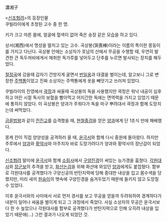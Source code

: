 瀟湘子

<[신조협려](%EC%8B%A0%EC%A1%B0%ED%98%91%EB%A0%A4.md)>의 등장인물  
쿠빌라이에게 초청된 고수 중 한 명.

키가 크고 마른 몸에, 얼굴에 혈색이 없어 죽은 송장 같은 모습을 하고 있다.

상서(湘西)에서 명성을 떨치고 있는 고수. 곡상봉(哭喪棒)이라는 이름의 특이한 몽둥이를 가지고 다닌다. 곡상봉 안에는 소상자가 호남의 산에서
무공을 수행할 때, 우연히 발견한 큰 독두꺼비에게서 채취한 독가루를 넣어두고 단추를 누르면 발사되는 장치를 해두었다.

[절정곡](%EC%A0%88%EC%A0%95%EA%B3%A1.md)에 갔을때 갑자기 건방지게 굴면서
[번일옹](%EB%B2%88%EC%9D%BC%EC%98%B9.md)과 대결을 벌이는데, 알고보니 그로 변장한
[주백통](%EC%A3%BC%EB%B0%B1%ED%86%B5.md)이었고 진짜 소상자는 주백통에게 옷을 빼앗기고 쓰러져 있었다.

쿠빌라이의 진영에서 [곽정](%EA%B3%BD%EC%A0%95.md)과 싸울때 곡상봉의 독을 사용했지만 곽정은 워낙 내공이 심후하고
어린 시절 독사의 보혈을 빨아먹고 어지간한 독에는 면역력을 가지고 있었기 때문에 통하지 않았다. 이 곡상봉은 양과가 주워다가 독을 마구
뿌려대서 곽정과 함께 도망치는데 써먹었다.

[금륜법왕](%EA%B8%88%EB%A5%9C%EB%B2%95%EC%99%95.md)과 같이
[전진교](%EC%A0%84%EC%A7%84%EA%B5%90.md)를 습격했을 때,
[현철중검](%ED%98%84%EC%B2%A0%EC%A4%91%EA%B2%80.md)을 얻은
[양과](%EC%96%91%EA%B3%BC.md)에게 단 1초식 만에 패배했다.

몽케 칸이 직접 양양성을 공격하러 올 때, [윤극서](%EC%9C%A4%EA%B7%B9%EC%84%9C.md)와 함께 다시 중원에
돌아왔다. 하지만 주루에서 [양과](%EC%96%91%EA%B3%BC.md)와
[황약사](%ED%99%A9%EC%95%BD%EC%82%AC.md)와 마주치자 바로 도망가려다가 양과와 황약사의 장난감이 되었다.

[신조협려](%EC%8B%A0%EC%A1%B0%ED%98%91%EB%A0%A4.md) 말미에
[윤극서](%EC%9C%A4%EA%B7%B9%EC%84%9C.md)와 함께
[소림사](%EC%86%8C%EB%A6%BC%EC%82%AC.md)에서
[구양진경](%EA%B5%AC%EC%96%91%EC%A7%84%EA%B2%BD.md)이 써있는 능가경을 훔쳤다.
[각원대사](%EA%B0%81%EC%9B%90%EB%8C%80%EC%82%AC.md)와
[장군보](%EC%9E%A5%EA%B5%B0%EB%B3%B4.md)의 추격을 받고,
[화산논검](%ED%99%94%EC%82%B0%EB%85%BC%EA%B2%80.md)을 위해 화산에 와있던
[양과](%EC%96%91%EA%B3%BC.md)에게도 붙잡혔다. 함부로 각원대사를 공격했다가 구양신공의 반탄지력에 당해 중대한 내상을
입고 몸수색을 당했지만, 미리 새끼 [원숭이](%EC%9B%90%EC%88%AD%EC%9D%B4.md)의 뱃속에 구양진경을 숨겨두었기
때문에 들키지 않고 도망칠 수 있었다.

이후 윤극서와의 사이에서 서로 먼저 경서를 보고 무공을 얻을까 두려워하여 경계하다가 내분이 일어나 싸움을 벌이게 되고 그 과정에서 죽었다.
사실 소상자의 무공은 윤극서보다 한 수 높았으나 각원대사를 함부로 공격했다가 반탄지력으로 인해 오히려 내상을 입었기 때문에(...) 그런
결과가 나오게 되었던 것.

